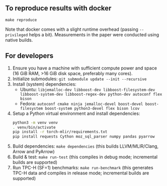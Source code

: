## To reproduce results with docker
```
make reproduce
```
Note that docker comes with a slight runtime overhead (passing `--privileged` helps a bit). Measurements in the paper were conducted using native builds.

## For developers

1. Ensure you have a machine with sufficient compute power and space (16 GiB RAM, >16 GiB disk space, preferably many cores).
1. Initialize submodules: `git submodule update --init --recursive`
1. Install (system) dependencies:
    - Ubuntu: `libjemalloc-dev libboost-dev libboost-filesystem-dev libboost-system-dev libboost-regex-dev python-dev autoconf flex bison`
    - Fedora: `autoconf cmake ninja jemalloc-devel boost-devel boost-filesystem boost-system python3-devel flex bison lcov`
1. Setup a Python virtual environment and install dependencies:
   ```bash
   python3 -m venv venv
   . venv/bin/activate
   pip install -r torch-mlir/requirements.txt
   pip install requests Cython moz_sql_parser numpy pandas pyarrow
   ````
1. Build dependencies: `make dependencies` (this builds LLVM/MLIR/Clang, Arrow and PyArrow)
1. Build & test: `make run-test` (this compiles in debug mode; incremental builds are supported)
1. Run TPC-H (SF=1) benchmarks: `make run-benchmark` (this generates TPC-H data and compiles in release mode; incremental builds are supported)
